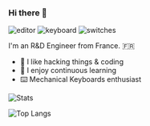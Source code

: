 ### Hi there 👋

![editor](https://img.shields.io/badge/editor-neovim-blue)
![keyboard](https://img.shields.io/badge/keyboard-keychron%20Q8-yellow)
![switches](https://img.shields.io/badge/switches-gateron%20black%20inks%20v2-333)

I'm an R&D Engineer from France. 🇫🇷

- 🌱 I like hacking things & coding
- 📖 I enjoy continuous learning
- ⌨️ Mechanical Keyboards enthusiast

![Stats](https://github-readme-stats-olacin.vercel.app/api/?username=olacin)  

![Top Langs](https://github-readme-stats-olacin.vercel.app/api/top-langs/?username=olacin&exclude_repo=ecw2019)
